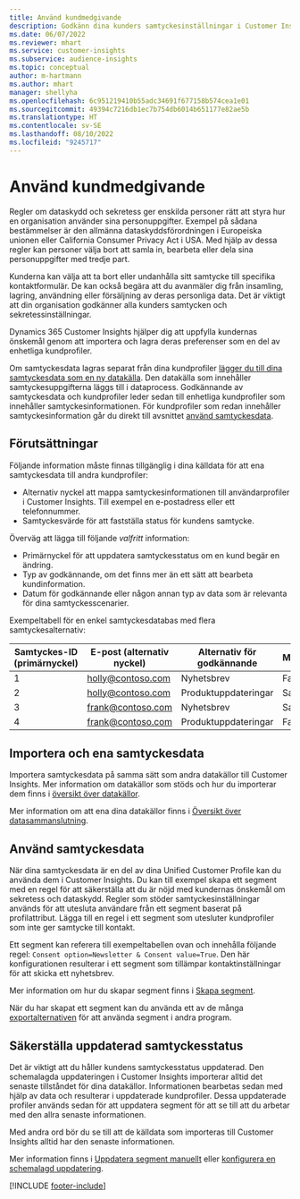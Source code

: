 ```yaml
---
title: Använd kundmedgivande
description: Godkänn dina kunders samtyckesinställningar i Customer Insights genom att importera samtyckesdata.
ms.date: 06/07/2022
ms.reviewer: mhart
ms.service: customer-insights
ms.subservice: audience-insights
ms.topic: conceptual
author: m-hartmann
ms.author: mhart
manager: shellyha
ms.openlocfilehash: 6c951219410b55adc34691f677158b574cea1e01
ms.sourcegitcommit: 49394c7216db1ec7b754db6014b651177e82ae5b
ms.translationtype: HT
ms.contentlocale: sv-SE
ms.lasthandoff: 08/10/2022
ms.locfileid: "9245717"
---
```

# <a name="use-customer-consent"></a>Använd kundmedgivande

Regler om dataskydd och sekretess ger enskilda personer rätt att styra hur en organisation använder sina personuppgifter. Exempel på sådana bestämmelser är den allmänna dataskyddsförordningen i Europeiska unionen eller California Consumer Privacy Act i USA. Med hjälp av dessa regler kan personer välja bort att samla in, bearbeta eller dela sina personuppgifter med tredje part.  

Kunderna kan välja att ta bort eller undanhålla sitt samtycke till specifika kontaktformulär. De kan också begära att du avanmäler dig från insamling, lagring, användning eller försäljning av deras personliga data. Det är viktigt att din organisation godkänner alla kunders samtycken och sekretessinställningar.  

Dynamics 365 Customer Insights hjälper dig att uppfylla kundernas önskemål genom att importera och lagra deras preferenser som en del av enhetliga kundprofiler.

Om samtyckesdata lagras separat från dina kundprofiler [lägger du till dina samtyckesdata som en ny datakälla](#import-and-unify-consent-data). Den datakälla som innehåller samtyckesuppgifterna läggs till i dataprocess. Godkännande av samtyckesdata och kundprofiler leder sedan till enhetliga kundprofiler som innehåller samtyckesinformationen. För kundprofiler som redan innehåller samtyckesinformation går du direkt till avsnittet [använd samtyckesdata](#use-consent-data).

## <a name="prerequisites"></a>Förutsättningar

Följande information måste finnas tillgänglig i dina källdata för att ena samtyckesdata till andra kundprofiler:

- Alternativ nyckel att mappa samtyckesinformationen till användarprofiler i Customer Insights. Till exempel en e-postadress eller ett telefonnummer.
- Samtyckesvärde för att fastställa status för kundens samtycke.

Överväg att lägga till följande *valfritt* information:

- Primärnyckel för att uppdatera samtyckesstatus om en kund begär en ändring.
- Typ av godkännande, om det finns mer än ett sätt att bearbeta kundinformation.
- Datum för godkännande eller någon annan typ av data som är relevanta för dina samtyckesscenarier.

Exempeltabell för en enkel samtyckesdatabas med flera samtyckesalternativ:

|Samtyckes-ID (primärnyckel)   |E-post (alternativ nyckel)  |Alternativ för godkännande  |Medgivandevärde  |
|---------|---------|---------|---------|
|1    |  holly@contoso.com       |  Nyhetsbrev       |  Falsk       |
|2    |  holly@contoso.com       |  Produktuppdateringar       |  Sann       |
|3    |  frank@contoso.com       |  Nyhetsbrev       | Sant        |
|4    |  frank@contoso.com       |  Produktuppdateringar       |  Falsk       |

## <a name="import-and-unify-consent-data"></a>Importera och ena samtyckesdata

Importera samtyckesdata på samma sätt som andra datakällor till Customer Insights. Mer information om datakällor som stöds och hur du importerar dem finns i [översikt över datakällor](data-sources.md).

Mer information om att ena dina datakällor finns i [Översikt över datasammanslutning](data-unification.md).

## <a name="use-consent-data"></a>Använd samtyckesdata

När dina samtyckesdata är en del av dina Unified Customer Profile kan du använda dem i Customer Insights. Du kan till exempel skapa ett segment med en regel för att säkerställa att du är nöjd med kundernas önskemål om sekretess och dataskydd. Regler som stöder samtyckesinställningar används för att utesluta användare från ett segment baserat på profilattribut. Lägga till en regel i ett segment som utesluter kundprofiler som inte ger samtycke till kontakt.

Ett segment kan referera till exempeltabellen ovan och innehålla följande regel: `Consent option=Newsletter & Consent value=True`. Den här konfigurationen resulterar i ett segment som tillämpar kontaktinställningar för att skicka ett nyhetsbrev.

Mer information om hur du skapar segment finns i [Skapa segment](segment-builder.md).

När du har skapat ett segment kan du använda ett av de många [exportalternativen](export-destinations.md) för att använda segment i andra program.

## <a name="ensure-updated-consent-status"></a>Säkerställa uppdaterad samtyckesstatus

Det är viktigt att du håller kundens samtyckesstatus uppdaterad. Den schemalagda uppdateringen i Customer Insights importerar alltid det senaste tillståndet för dina datakällor. Informationen bearbetas sedan med hjälp av data och resulterar i uppdaterade kundprofiler. Dessa uppdaterade profiler används sedan för att uppdatera segment för att se till att du arbetar med den allra senaste informationen.

Med andra ord bör du se till att de källdata som importeras till Customer Insights alltid har den senaste informationen.

Mer information finns i [Uppdatera segment manuellt](segments.md#refresh-segments) eller [konfigurera en schemalagd uppdatering](schedule-refresh.md).

[!INCLUDE [footer-include](includes/footer-banner.md)]
